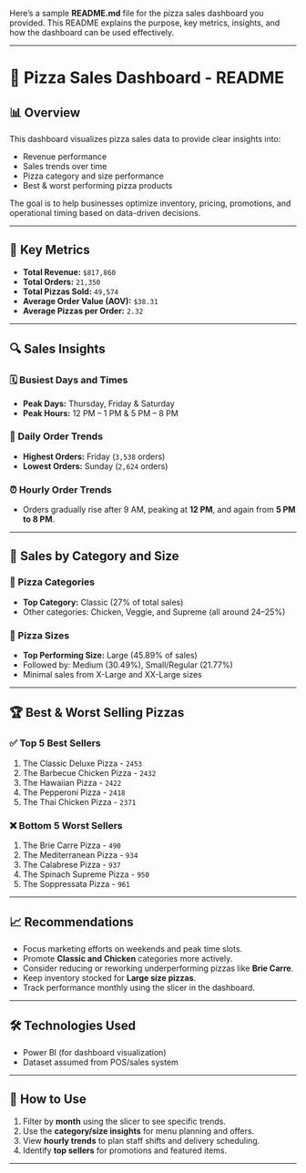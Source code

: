 Here’s a sample **README.md** file for the pizza sales dashboard you provided. This README explains the purpose, key metrics, insights, and how the dashboard can be used effectively.

---

# 🍕 Pizza Sales Dashboard - README

## 📊 Overview

This dashboard visualizes pizza sales data to provide clear insights into:

* Revenue performance
* Sales trends over time
* Pizza category and size performance
* Best & worst performing pizza products

The goal is to help businesses optimize inventory, pricing, promotions, and operational timing based on data-driven decisions.

---

## 📌 Key Metrics

* **Total Revenue:** `$817,860`
* **Total Orders:** `21,350`
* **Total Pizzas Sold:** `49,574`
* **Average Order Value (AOV):** `$38.31`
* **Average Pizzas per Order:** `2.32`

---

## 🔍 Sales Insights

### 🗓️ Busiest Days and Times

* **Peak Days:** Thursday, Friday & Saturday
* **Peak Hours:** 12 PM – 1 PM & 5 PM – 8 PM

### 🧾 Daily Order Trends

* **Highest Orders:** Friday (`3,538` orders)
* **Lowest Orders:** Sunday (`2,624` orders)

### ⏰ Hourly Order Trends

* Orders gradually rise after 9 AM, peaking at **12 PM**, and again from **5 PM to 8 PM**.

---

## 🍕 Sales by Category and Size

### 📂 Pizza Categories

* **Top Category:** Classic (27% of total sales)
* Other categories: Chicken, Veggie, and Supreme (all around 24–25%)

### 📏 Pizza Sizes

* **Top Performing Size:** Large (45.89% of sales)
* Followed by: Medium (30.49%), Small/Regular (21.77%)
* Minimal sales from X-Large and XX-Large sizes

---

## 🏆 Best & Worst Selling Pizzas

### ✅ Top 5 Best Sellers

1. The Classic Deluxe Pizza - `2453`
2. The Barbecue Chicken Pizza - `2432`
3. The Hawaiian Pizza - `2422`
4. The Pepperoni Pizza - `2418`
5. The Thai Chicken Pizza - `2371`

### ❌ Bottom 5 Worst Sellers

1. The Brie Carre Pizza - `490`
2. The Mediterranean Pizza - `934`
3. The Calabrese Pizza - `937`
4. The Spinach Supreme Pizza - `950`
5. The Soppressata Pizza - `961`

---

## 📈 Recommendations

* Focus marketing efforts on weekends and peak time slots.
* Promote **Classic and Chicken** categories more actively.
* Consider reducing or reworking underperforming pizzas like **Brie Carre**.
* Keep inventory stocked for **Large size pizzas**.
* Track performance monthly using the slicer in the dashboard.

---

## 🛠️ Technologies Used

* Power BI (for dashboard visualization)
* Dataset assumed from POS/sales system

---

## 📂 How to Use

1. Filter by **month** using the slicer to see specific trends.
2. Use the **category/size insights** for menu planning and offers.
3. View **hourly trends** to plan staff shifts and delivery scheduling.
4. Identify **top sellers** for promotions and featured items.

---

